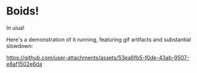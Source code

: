 # Boids!
In uiua!

Here's a demonstration of it running, featuring gif artifacts and substantial slowdown:

https://github.com/user-attachments/assets/53ea6fb5-f0de-43ab-9507-e6af1502e6da
